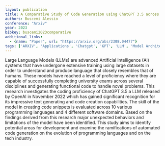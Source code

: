 ```yaml
---
layout: publication
title: A Comparative Study of Code Generation using ChatGPT 3.5 across 10 Programming Languages
authors: Buscemi Alessio
conference: "Arxiv"
year: 2023
bibkey: buscemi2023comparative
additional_links:
  - {name: "Paper", url: "https://arxiv.org/abs/2308.04477"}
tags: ['ARXIV', 'Applications', 'Chatgpt', 'GPT', 'LLM', 'Model Architecture', 'Tools']
---
```

Large Language Models (LLMs) are advanced Artificial Intelligence (AI) systems that have undergone extensive training using large datasets in order to understand and produce language that closely resembles that of humans. These models have reached a level of proficiency where they are capable of successfully completing university exams across several disciplines and generating functional code to handle novel problems. This research investigates the coding proficiency of ChatGPT 3.5 a LLM released by OpenAI in November 2022 which has gained significant recognition for its impressive text generating and code creation capabilities. The skill of the model in creating code snippets is evaluated across 10 various programming languages and 4 different software domains. Based on the findings derived from this research major unexpected behaviors and limitations of the model have been identified. This study aims to identify potential areas for development and examine the ramifications of automated code generation on the evolution of programming languages and on the tech industry.
